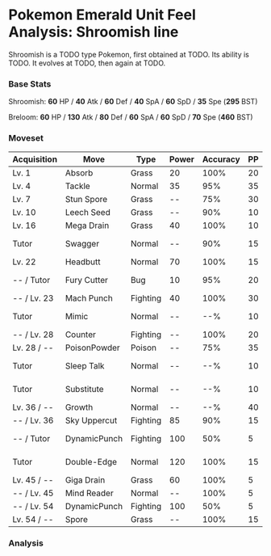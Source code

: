 # Pokemon Emerald Unit Feel Analysis: Shroomish line

Shroomish is a TODO type Pokemon, first obtained at TODO. Its ability is TODO. It evolves at TODO, then again at TODO.

### Base Stats

Shroomish: **60** HP / **40** Atk / **60** Def / **40** SpA / **60** SpD / **35** Spe (**295** BST)

Breloom: **60** HP / **130** Atk / **80** Def / **60** SpA / **60** SpD / **70** Spe (**460** BST)

### Moveset

|Acquisition|Move        |Type    |Power|Accuracy|PP |Notes                    |
|---        |---         |---     |---  |---     |---|---                      |
|Lv. 1      |Absorb      |Grass   |20   |100%    |20 |                         |
|Lv. 4      |Tackle      |Normal  |35   |95%     |35 |                         |
|Lv. 7      |Stun Spore  |Grass   |--   |75%     |30 |                         |
|Lv. 10     |Leech Seed  |Grass   |--   |90%     |10 |                         |
|Lv. 16     |Mega Drain  |Grass   |40   |100%    |10 |                         |
|Tutor      |Swagger     |Normal  |--   |90%     |15 |Emerald only             |
|Lv. 22     |Headbutt    |Normal  |70   |100%    |15 |                         |
|-- / Tutor |Fury Cutter |Bug     |10   |95%     |20 |Emerald only             |
|-- / Lv. 23|Mach Punch  |Fighting|40   |100%    |30 |                         |
|Tutor      |Mimic       |Normal  |--   |--%     |10 |Emerald only             |
|-- / Lv. 28|Counter     |Fighting|--   |100%    |20 |                         |
|Lv. 28 / --|PoisonPowder|Poison  |--   |75%     |35 |                         |
|Tutor      |Sleep Talk  |Normal  |--   |--%     |10 |Emerald only             |
|Tutor      |Substitute  |Normal  |--   |--%     |10 |Emerald only             |
|Lv. 36 / --|Growth      |Normal  |--   |--%     |40 |                         |
|-- / Lv. 36|Sky Uppercut|Fighting|85   |90%     |15 |                         |
|-- / Tutor |DynamicPunch|Fighting|100  |50%     |5  |Emerald only             |
|Tutor      |Double-Edge |Normal  |120  |100%    |15 |Emerald only             |
|Lv. 45 / --|Giga Drain  |Grass   |60   |100%    |5  |                         |
|-- / Lv. 45|Mind Reader |Normal  |--   |100%    |5  |                         |
|-- / Lv. 54|DynamicPunch|Fighting|100  |50%     |5  |                         |
|Lv. 54 / --|Spore       |Grass   |--   |100%    |15 |                         |

### Analysis